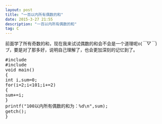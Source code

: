 ```yaml
---
layout: post
title: "一百以内所有偶数的和"
date: 2015-3-27 21:55
description: "一百以内所有偶数的和"
tag: C
---
```



前面学了所有奇数的和，现在我来试试偶数的和会不会是一个道理呢o(*￣▽￣*)ブ，要是对了那多好，说明自己理解了，也会更加深刻的记忆到了。

<pre>
#include<stdio.h>
#include<conio.h>
void main()
{
int i,sum=0;
for(i=2;i<101;i+=2)
{
sum+=i;
}
printf("100以内所有偶数的和为：%d\n",sum);
getch();
}  
